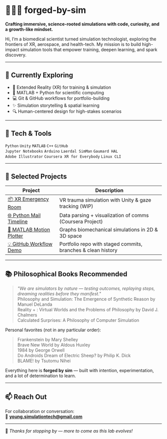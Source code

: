 # 👩🏽‍🔬 forged-by-sim

**Crafting immersive, science-rooted simulations with code, curiosity, and a growth-like mindset.**

Hi, I’m a biomedical scientist turned simulation technologist, exploring the frontiers of XR, aerospace, and health-tech. My mission is to build high-impact simulation tools that empower training, deepen learning, and spark discovery.

---

## 🔧 Currently Exploring
- 🧠 Extended Reality (XR) for training & simulation
- 🧪 MATLAB + Python for scientific computing
- 💻 Git & GitHub workflows for portfolio-building
- ✨ Simulation storytelling & spatial learning
- 🔍 Human-centered design for high-stakes scenarios

---

## 🧰 Tech & Tools
`Python` `Unity` `MATLAB` `C++` `GitHub`  
`Jupyter Notebooks` `Arduino` `Laerdal SimMan` `Gaumard HAL`  
`Adobe Illustrator` `Coursera XR for Everybody` `Linux CLI`

---

## 🧪 Selected Projects

| Project | Description |
|--------|-------------|
| [📦 XR Emergency Room](#) | VR trauma simulation with Unity & gaze tracking (WIP) |
| [🌐 Python Mail Timeline](#) | Data parsing + visualization of comms (Coursera Project) |
| [🔬 MATLAB Motion Plotter](#) | Graphs biomechanical simulations in 2D & 3D space |
| [💡 GitHub Workflow Demo](#) | Portfolio repo with staged commits, branches & clean history |

---

## 📚 Philosophical Books Recommended
> *"We are simulators by nature — testing outcomes, replaying steps, dreaming realities before they manifest."*  
> Philosophy and Simulation: The Emergence of Synthetic Reason by Manuel DeLanda  
> Reality + : Virtual Worlds and the Problems of Philosophy by David J. Chalmers  
> Calculated Surprises: A Philosophy of Computer Simulation  

Personal favorites (not in any particular order):  
> Frankenstein by Mary Shelley  
> Brave New World by Aldous Huxley  
> 1984 by George Orwell  
> Do Androids Dream of Electric Sheep? by Philip K. Dick  
> BLAME! by Tsutomu Nihei

Everything here is **forged by sim** — built with intention, experimentation, and a lot of determination to learn.

---

## 📫 Reach Out

For collaboration or conversation:  
📩 **young.simulationtech@gmail.com**

---

🦊 *Thanks for stopping by — more to come as this lab evolves!*
